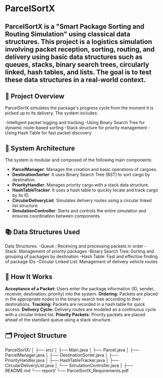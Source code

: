 # ParcelSortX
**ParcelSortX** is a "Smart Package Sorting and Routing Simulation" using classical data structures.
This project is a logistics simulation involving packet reception, sorting, routing, and delivery using basic data structures such as queues, stacks, binary search trees, circularly linked, hash tables, and lists. The goal is to test these data structures in a real-world context.
---
## 🚀 Project Overview

ParcelSortX simulates the package's progress cycle from the moment it is picked up to its delivery. The system includes:

-Intelligent packet logging and tracking
-Using Binary Search Tree for dynamic route-based sorting
-Stack structure for priority management
-Using Hash Table for fast packet discovery

## 🧠 System Architecture

The system is modular and composed of the following main components:

- **ParcelManager**: Manages the creation and basic operations of cargoes.
- **DestinationSorter**: It uses Binary Search Tree (BST) to sort cargo by destination.
- **PriorityHandler**: Manages priority cargo with a stack data structure.
- **HashTableTracker**: It uses a hash table to quickly locate and track cargo by its ID.
- **CircularDeliveryList**: Simulates delivery routes using a circular linked list structure.
- **SimulationController**: Starts and controls the entire simulation and ensures coordination between components.

## 📚 Data Structures Used

Data Structures:
-Queue : Receiving and processing packets in order
-Stack: Management of priority packages
-Binary Search Tree: Sorting and grouping of packages by destination
-Hash Table: Fast and effective finding of package IDs
-Circular Linked List: Management of delivery vehicle routes

## 🔁 How It Works

**Acceptance of a Packet:** Users enter the package information (ID, sender, receiver, destination, priority) into the system.
**Ordering:** Packets are placed in the appropriate nodes in the binary search tree according to their destinations.
**Tracking:** Packets are recorded in a hash table for quick access.
**Delivery Cycle:** Delivery routes are modeled as a continuous cycle with a circular linked list.
**Priority Packets:** Priority packets are placed ahead of the standard queue using a stack structure.

## 🗂️ Project Structure

ParcelSortX/
│
├── src/
│ ├── Main.java
│ ├── Parcel.java
│ ├── ParcelManager.java
│ ├── DestinationSorter.java
│ ├── PriorityHandler.java
│ ├── HashTableTracker.java
│ ├── CircularDeliveryList.java
│ └── SimulationController.java
│
├── README.md
└── report/
└── ParcelSortX_Requirements.pdf











